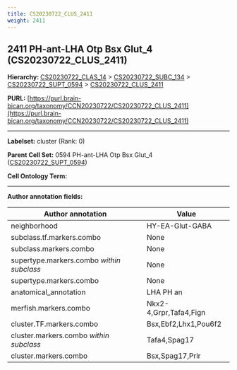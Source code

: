 ```yaml
---
title: CS20230722_CLUS_2411
weight: 2411
---
```

## 2411 PH-ant-LHA Otp Bsx Glut_4 (CS20230722_CLUS_2411)
<b>Hierarchy: </b>
[CS20230722_CLAS_14](../CS20230722_CLAS_14) >
[CS20230722_SUBC_134](../CS20230722_SUBC_134) >
[CS20230722_SUPT_0594](../CS20230722_SUPT_0594) >
[CS20230722_CLUS_2411](../CS20230722_CLUS_2411)

**PURL:** [https://purl.brain-bican.org/taxonomy/CCN20230722/CS20230722_CLUS_2411](https://purl.brain-bican.org/taxonomy/CCN20230722/CS20230722_CLUS_2411)

---


**Labelset:** cluster (Rank: 0)

**Parent Cell Set:** 0594 PH-ant-LHA Otp Bsx Glut_4 ([CS20230722_SUPT_0594](../CS20230722_SUPT_0594))



**Cell Ontology Term:** 

[MARKER GENES.]: #


---

[TRANSFERRED ANNOTATIONS.]: #


[AUTHOR ANNOTATION FIELDS.]: #


**Author annotation fields:**

| Author annotation | Value |
|-------------------|-------|
|neighborhood|HY-EA-Glut-GABA|
|subclass.tf.markers.combo|None|
|subclass.markers.combo|None|
|supertype.markers.combo _within subclass_|None|
|supertype.markers.combo|None|
|anatomical_annotation|LHA PH an|
|merfish.markers.combo|Nkx2-4,Grpr,Tafa4,Fign|
|cluster.TF.markers.combo|Bsx,Ebf2,Lhx1,Pou6f2|
|cluster.markers.combo _within subclass_|Tafa4,Spag17|
|cluster.markers.combo|Bsx,Spag17,Prlr|
